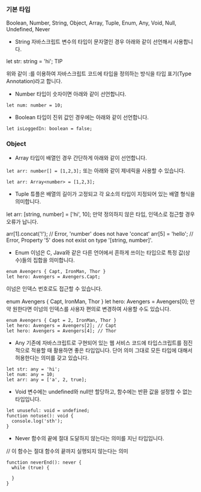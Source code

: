 ### 기본 타입

Boolean, Number, String, Object, Array, Tuple, Enum, Any, Void, Null, Undefined, Never


- String
자바스크립트 변수의 타입이 문자열인 경우 아래와 같이 선언해서 사용합니다.

let str: string = 'hi';
TIP

위와 같이 :를 이용하여 자바스크립트 코드에 타입을 정의하는 방식을 타입 표기(Type Annotation)라고 합니다.

- Number
타입이 숫자이면 아래와 같이 선언합니다.

`let num: number = 10;`
- Boolean
타입이 진위 값인 경우에는 아래와 같이 선언합니다.

`let isLoggedIn: boolean = false;`
### Object
- Array
타입이 배열인 경우 간단하게 아래와 같이 선언합니다.

`let arr: number[] = [1,2,3];`
또는 아래와 같이 제네릭을 사용할 수 있습니다.

`let arr: Array<number> = [1,2,3];`
- Tuple
튜플은 배열의 길이가 고정되고 각 요소의 타입이 지정되어 있는 배열 형식을 의미합니다.

let arr: [string, number] = ['hi', 10];
만약 정의하지 않은 타입, 인덱스로 접근할 경우 오류가 납니다.

arr[1].concat('!'); // Error, 'number' does not have 'concat'
arr[5] = 'hello'; // Error, Property '5' does not exist on type '[string, number]'.
- Enum
이넘은 C, Java와 같은 다른 언어에서 흔하게 쓰이는 타입으로 특정 값(상수)들의 집합을 의미합니다.
```
enum Avengers { Capt, IronMan, Thor }
let hero: Avengers = Avengers.Capt;
```
이넘은 인덱스 번호로도 접근할 수 있습니다.

enum Avengers { Capt, IronMan, Thor }
let hero: Avengers = Avengers[0];
만약 원한다면 이넘의 인덱스를 사용자 편의로 변경하여 사용할 수도 있습니다.
```
enum Avengers { Capt = 2, IronMan, Thor }
let hero: Avengers = Avengers[2]; // Capt
let hero: Avengers = Avengers[4]; // Thor
```
- Any
기존에 자바스크립트로 구현되어 있는 웹 서비스 코드에 타입스크립트를 점진적으로 적용할 때 활용하면 좋은 타입입니다. 단어 의미 그대로 모든 타입에 대해서 허용한다는 의미를 갖고 있습니다.
```
let str: any = 'hi';
let num: any = 10;
let arr: any = ['a', 2, true];
```
- Void
변수에는 undefined와 null만 할당하고, 함수에는 반환 값을 설정할 수 없는 타입입니다.
```
let unuseful: void = undefined;
function notuse(): void {
  console.log('sth');
}
```
- Never
함수의 끝에 절대 도달하지 않는다는 의미를 지닌 타입입니다.

// 이 함수는 절대 함수의 끝까지 실행되지 않는다는 의미
```
function neverEnd(): never {
  while (true) {

  }
}
```
